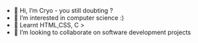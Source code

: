 - 👋 Hi, I’m Cryo - you still doubting ?
- 👀 I’m interested in computer science :)
- 🌱 Learnt HTML,CSS, C > 
- 💞️ I’m looking to collaborate on software development projects

<!---
cryo-d3v/cryo-d3v is a ✨ special ✨ repository because its `README.md` (this file) appears on your GitHub profile.
You can click the Preview link to take a look at your changes.
--->
